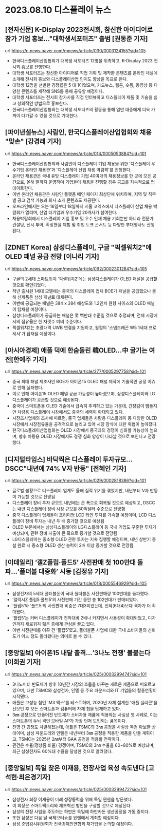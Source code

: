 # 2023.08.10 디스플레이 뉴스

## [전자신문] K-Display 2023전시회, 참신한 아이디어로 참가 기업 홍보..."대학생서포터즈" 출범 [권동준 기자]
url:https://n.news.naver.com/mnews/article/030/0003124155?sid=105
- 한국디스플레이산업협회가 대학생 서포터즈 12명을 위촉하고, K-Display 2023 전시회 홍보를 진행한다.
- 대학생 서포터즈는 참신한 아이디어로 직접 기획 및 제작한 콘텐츠를 온라인 채널에 소개해 전시회 홍보와 디스플레이산업 인지도 향상을 목표로 한다.
- 대학생 12명을 선발한 경쟁률은 5 대 1이었으며, 카드뉴스, 웹툰, 숏폼, 동영상 등 다양한 콘텐츠를 제작해 SNS를 통해 공유할 예정이다.
- 대학생 서포터즈는 전시회 참가사를 직접 인터뷰하고 디스플레이 제품 및 기술을 쉽고 창의적인 방법으로 홍보한다.
- 한국디스플레이산업협회는 대학생 서포터즈의 활동을 통해 일반 대중에게 더욱 가까이 다가갈 수 있을 것으로 기대한다.

## [파이낸셜뉴스] 사람인, 한국디스플레이산업협회와 채용 "맞손" [강경래 기자]
url:https://n.news.naver.com/mnews/article/014/0005053884?sid=101
- 한국디스플레이산업협회와 사람인이 디스플레이 기업 채용을 위한 '디스플레이 우수기업 온라인 채용관'과 '디스플레이 산업 채용 박람회'를 진행한다.
- 온라인 채용관은 국내 유망 디스플레이 기업 40여개의 채용정보를 한 곳에 모은 공간으로, 올해 말까지 운영하며 기업들이 채용을 진행할 경우 공고를 지속적으로 업데이트한다.
- 이번 온라인 채용관은 사람인 플랫폼 메인 페이지 최상단에 위치하며, 지역 및 직무별 공고 검색 기능과 회사 소개 콘텐츠도 제공된다.
- 오프라인에서는 오는 16일부터 18일까지 서울 코엑스에서 디스플레이 산업 채용 박람회가 열리며, 산업 대기업과 우수기업 20개사가 참여한다.
- 채용박람회에서 디스플레이 기업 홍보 및 우수 인재 채용 기회뿐만 아니라 전문가 컨설팅, 전시 투어, 확장현실 체험 및 취업 토크 콘서트 등 다양한 부대행사도 진행된다.

## [ZDNET Korea] 삼성디스플레이, 구글 "픽셀워치2"에 OLED 패널 공급 전망 [이나리 기자]
url:https://n.news.naver.com/mnews/article/092/0002301284?sid=105
- 구글의 2세대 스마트워치 '픽셀워치2'에는 삼성디스플레이가 OLED 패널을 공급할 것으로 확인되었다.
- 작년 출시된 1세대 모델에는 중국의 디스플레이 업체 BOE가 패널을 공급했으나 올해 신제품은 삼성 패널로 대체된다.
- 이번에 공급되는 패널은 384 x 384 해상도와 1.2인치 원형 사이즈의 OLED 패널이 탑재될 예정이다.
- 삼성디스플레이가 공급하는 패널은 몇 백만대 수준일 것으로 추정되며, 전체 시장에서의 점유율은 한 자릿수 미비 수준이다.
- 픽셀워치2는 초광대역 UWB 연결을 지원하고, 퀄컴의 '스냅드래곤 W5 1세대 프로세서'가 탑재될 예정이다.

## [아시아경제] 애플 덕에 한숨돌린 韓OLED…中 굴기는 여전[한예주 기자]
url:https://n.news.naver.com/mnews/article/277/0005297758?sid=101
- 중국 최대 패널 제조사인 BOE가 아이폰15 OLED 패널 제작에 기술적인 공정 이슈로 인해 실패했다.
- 이로 인해 아이폰15 OLED 패널 공급 가능성이 높아졌으며, 삼성디스플레이와 LG디스플레이가 공급할 것으로 예상된다.
- 중국이 스마트폰용 OLED 기술에서 급속히 추격하고 있는 가운데, 긴장감이 맴돌지만 차량용 디스플레이 시장에서도 중국의 세력이 확대되고 있다.
- 시장조사업체의 조사에 따르면, 중국 업체들은 차량용 디스플레이 등 다양한 OLED 시장에서 시장점유율을 공격적으로 늘리고 있어 시장 잠식에 대한 위협이 높아졌다.
- 한국디스플레이산업협회는 OLED 시장에서 중국과의 경쟁이 심화할 가능성이 높으며, 향후 차량용 OLED 시장에서도 경쟁 심화 양상이 나타날 것으로 보인다고 전망했다.

## [디지털타임스] 바닥찍은 디스플레이 투자규모…DSCC"내년에 74% V자 반등" [전혜인 기자]
url:https://n.news.naver.com/mnews/article/029/0002818386?sid=101
- 글로벌 불황으로 디스플레이 업계도 올해 실적 위기를 겪었지만, 내년부터 V자 반등이 가능할 것으로 전망됨
- 디스플레이 장비 투자 규모도 내년에는 큰 폭으로 회복될 것으로 예상되고, DSCC는 내년 디스플레이 장비 시장 규모를 80억달러 수준으로 전망함
- 중국 디스플레이 업체들이 프리미엄 LCD 라인 투자를 가속할 예정이며, LCD 디스플레이 장비 투자는 내년 두 배 증가할 것으로 예상됨
- OLED 부문에서는 삼성디스플레이와 LG디스플레이 등 국내 기업도 꾸준한 투자가 예상되며, 관련 장비 지출이 큰 폭으로 증가할 것으로 전망됨
- LG디스플레이는 중소형 OLED 관련 투자는 지속 집행할 예정이며, 내년 상반기 증설 완료 시 중소형 OLED 생산 능력이 2배 이상 증가할 것으로 전망됨

## [이데일리] ‘갤Z플립·폴드5’ 사전판매 첫 100만대 돌파…‘폴더블 대중화’ 시동 [김정유 기자]
url:https://n.news.naver.com/mnews/article/018/0005546929?sid=105
- 삼성전자의 5세대 폴더블폰이 국내 폴더블폰 사전판매량 100만대를 돌파했다.
- ‘갤럭시Z 플립5·폴드5’의 사전판매 기간 동안 총 102만대가 판매되었다.
- ‘플립5’와 ‘폴드5’의 사전판매 비중은 7대3이었는데, 전작(6대4)보다 격차가 더 확대됐다.
- ‘플립5’는 커버 디스플레이가 전작대비 2배나 커지면서 사용성이 확대되었고, 디자인까지 새로워져 젊은 층에게 관심을 끌고 있다.
- 이번 사전판매를 이끈 건 ‘플립5’였고, 폴더블폰 사업에 대한 국내 소비자들의 신뢰도가 어느 정도 올라왔다는 의미로 볼 수 있다.

## [중앙일보] 아이폰15 내달 출격…‘3나노 전쟁’ 불붙는다 [이희권 기자]
url:https://n.news.naver.com/mnews/article/025/0003299474?sid=101
- 3나노미터 반도체가 향후 10년간 시장의 흐름을 바꾸는 새로운 제품으로 떠오르고 있으며, 대만 TSMC와 삼성전자, 인텔 등 주요 파운드리와 IT 기업들의 합종연횡이 시작됐다.
- 애플은 고성능 칩인 'M3 맥스'를 테스트하며, 2020년 자체 설계한 '애플 실리콘'을 선보인 후 모든 스마트폰과 컴퓨터에 자체 칩을 탑재하고 있다.
- 3㎚ 공정으로 만들어진 반도체가 소비자용 제품에 적용되는 사실상 첫 사례로, 이는 스마트폰의 두뇌 격인 모바일 AP가 가장 먼저 도입되는 품목이다.
- 진영 간 경쟁도 치열해졌는데, 애플은 TSMC의 3㎚ 공정을 사실상 독점 확보한 상태이며, 삼성 파운드리와 인텔은 내년부터 3㎚ 공정을 적용한 제품을 만들 계획이고, TSMC는 2025년 2㎚부터 GAA 공정을 적용할 전략이다.
- 관건은 수율(정상품 비율) 경쟁이며, TSMC의 3㎚ 수율을 60~80%로 예상되며, 최근 삼성전자도 60%대 수율을 달성한 것으로 알려졌다.

## [중앙일보] 독일 찾은 이재용, 전장사업 육성 속도낸다 [고석현∙최은경기자]
url:https://n.news.naver.com/mnews/article/025/0003299472?sid=101
- 삼성전자 회장 이재용이 미래 성장동력을 위해 독일 뮌헨을 방문했다.
- 이 회장은 스마트팩토리와 제조혁신 방안을 구상할 것으로 예상된다.
- 삼성의 전장 사업을 주도하는 하만은 독일에 하만카돈 생산공장을 가동 중이다.
- 또한 삼성은 다음 달 국제모터쇼를 뮌헨에서 개최할 예정이다.
- 삼성 준법감시위원회가 전국경제인연합회 재가입을 논의할 예정이다.